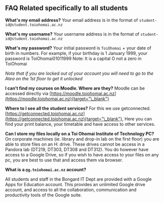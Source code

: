 ## FAQ Related specifically to all students

**What's my email address?**
Your email address is in the format of `student-id@student.toiohomai.ac.nz`

**What's my username?**
Your username address is in the format of `student-id@student.toiohomai.ac.nz`

**What's my password?**
Your initial password is `ToiOhomai` + your date of birth in numbers. For example, if your birthday is 1 January 1999, your password is ToiOhomai01011999
Note: It is a capital O not a zero in ToiOhomai

_Note that if you are locked out of your account you will need to go to the Atea on the 1st floor to get it unlocked_

**I can’t find my courses on Moodle. Where are they?**
Moodle can be accessed directly via [https://moodle.toiohomai.ac.nz](https://moodle.toiohomai.ac.nz){target="\_blank"}

**Where to I see all the student services?**
For this we use getconnected. [https://getconnected.toiohomai.ac.nz](https://getconnected.toiohomai.ac.nz){target="\_blank"}, Here you can find your print balance, your timetable and have access to other services.

**Can I store my files locally on a Toi Ohomai Institute of Technology PC?**
On corporate machines (ie. library and drop-in lab on the first floor) you are able to store files on an H: drive. These drives cannot be access in a Pandora lab (DT219, DT303, DT308 and DT312).
You do however have access to a Google Drive, so if you wish to have access to your files on any pc, you are best to use that and access them via browser.

**What is a `@g.toiohomai.ac.nz` account?**

All students and staff in the Bongard IT Dept are provided with a Google Apps for Education account. This provides an unlimited Google drive account, and access to all the collaboration, communication and productivity tools of the Google suite.
